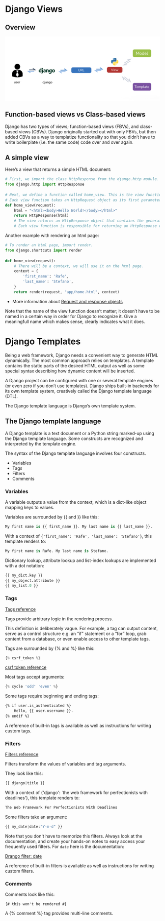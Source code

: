 # Django Views

## Overview
![](DjangoStructure.png)

## Function-based views vs Class-based views

Django has two types of views; function-based views (FBVs), and class-based views (CBVs). Django originally started out with only FBVs, but then added CBVs as a way to templatize functionality so that you didn’t have to write boilerplate (i.e. the same code) code over and over again.

## A simple view

Here’s a view that returns a simple HTML document:

```py
# First, we import the class HttpResponse from the django.http module.
from django.http import HttpResponse

# Next, we define a function called home_view. This is the view function. 
# Each view function takes an HttpRequest object as its first parameter, which is typically named "request".
def home_view(request):
    html = "<html><body>Hello World!</body></html>"
    return HttpResponse(html)
    # The view returns an HttpResponse object that contains the generated response. 
    # Each view function is responsible for returning an HttpResponse object.
```
Another example with rendering an html page:

```py
# To render an html page, import render.
from django.shortcuts import render

def home_view(request):
    # There will be a context, we will use it on the html page.
    context = {
        'first_name': 'Rafe',
        'last_name': 'Stefano',
    }    
    return render(request, "app/home.html", context)
```

- More information about [Request and response objects](https://docs.djangoproject.com/en/3.2/ref/request-response/#module-django.http)

Note that the name of the view function doesn’t matter; it doesn’t have to be named in a certain way in order for Django to recognize it. Give a meaningfull name which makes sense, clearly indicates what it does.



# Django Templates

Being a web framework, Django needs a convenient way to generate HTML dynamically. The most common approach relies on templates. A template contains the static parts of the desired HTML output as well as some special syntax describing how dynamic content will be inserted.

A Django project can be configured with one or several template engines (or even zero if you don’t use templates). Django ships built-in backends for its own template system, creatively called the Django template language (DTL).

The Django template language is Django’s own template system.

## The Django template language

A Django template is a text document or a Python string marked-up using the Django template language. Some constructs are recognized and interpreted by the template engine.

The syntax of the Django template language involves four constructs.
- Variables
- Tags
- Filters
- Comments

### Variables

A variable outputs a value from the context, which is a dict-like object mapping keys to values.

Variables are surrounded by {{ and }} like this:

```py
My first name is {{ first_name }}. My last name is {{ last_name }}.
```

With a context of ```{'first_name': 'Rafe', 'last_name': 'Stefano'}```, this template renders to:

```py
My first name is Rafe. My last name is Stefano.
```

Dictionary lookup, attribute lookup and list-index lookups are implemented with a dot notation:

```py
{{ my_dict.key }}
{{ my_object.attribute }}
{{ my_list.0 }}
```


### Tags
[Tags reference](https://docs.djangoproject.com/en/3.2/ref/templates/builtins/#ref-templates-builtins-tags)

Tags provide arbitrary logic in the rendering process.

This definition is deliberately vague. For example, a tag can output content, serve as a control structure e.g. an “if” statement or a “for” loop, grab content from a database, or even enable access to other template tags.

Tags are surrounded by {% and %} like this:

```py
{% csrf_token %}
```
[csrf token reference](https://docs.djangoproject.com/en/3.2/ref/csrf/)

Most tags accept arguments:

```py
{% cycle 'odd' 'even' %}
```

Some tags require beginning and ending tags:

```html
{% if user.is_authenticated %}
    Hello, {{ user.username }}.
{% endif %}
```

A reference of built-in tags is available as well as instructions for writing custom tags.


### Filters
[Filters reference](https://docs.djangoproject.com/en/3.2/ref/templates/builtins/#ref-templates-builtins-filters)

Filters transform the values of variables and tag arguments.

They look like this:

```py
{{ django|title }}
```

With a context of {'django': 'the web framework for perfectionists with deadlines'}, this template renders to:

```txt
The Web Framework For Perfectionists With Deadlines
```

Some filters take an argument:

```py
{{ my_date|date:"Y-m-d" }}
```

Note that you don't have to memorize this filters. Always look at the documentation, and create your hands-on notes to easy access your frequently used filters. For ```date``` here is the documentation:

[Drango filter: date](https://docs.djangoproject.com/en/3.2/ref/templates/builtins/#date)

A reference of built-in filters is available as well as instructions for writing custom filters.


### Comments

Comments look like this:

```
{# this won't be rendered #}
```

A {% comment %} tag provides multi-line comments.
